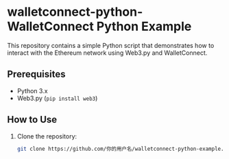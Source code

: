 # walletconnect-python- WalletConnect Python Example

This repository contains a simple Python script that demonstrates how to interact with the Ethereum network using Web3.py and WalletConnect.

## Prerequisites

- Python 3.x
- Web3.py (`pip install web3`)

## How to Use

1. Clone the repository:
   ```bash
   git clone https://github.com/你的用户名/walletconnect-python-example.git
